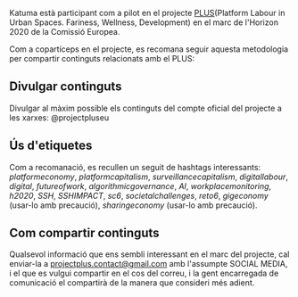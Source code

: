 Katuma està participant com a pilot en el projecte [PLUS](https://project-plus.eu/)(Platform Labour in Urban Spaces. Fariness, Wellness, Development) en el marc de l'Horizon 2020 de la Comissió Europea. 

Com a copartíceps en el projecte, es recomana seguir aquesta metodologia per compartir continguts relacionats amb el PLUS:

## Divulgar continguts
Divulgar al màxim possible els continguts del compte oficial del projecte a les xarxes: @projectpluseu

## Ús d'etiquetes
Com a recomanació, es recullen un seguit de hashtags interessants: _platformeconomy_, _platformcapitalism_, _surveillancecapitalism_, _digitallabour_, _digital_, _futureofwork_, _algorithmicgovernance_, _AI_, _workplacemonitoring_, _h2020_, _SSH_, _SSHIMPACT_, _sc6_, _societalchallenges_, _reto6_, _gigeconomy_ (usar-lo amb precaució), _sharingeconomy_ (usar-lo amb precaució).

## Com compartir continguts
Qualsevol informació que ens sembli interessant en el marc del projecte, cal enviar-la a projectplus.contact@gmail.com amb l'assumpte SOCIAL MEDIA, i el que es vulgui compartir en el cos del correu, i la gent encarregada de comunicació el compartirà de la manera que consideri més adient.